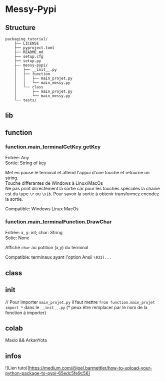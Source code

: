 # Messy-Pypi

## Structure
	packaging_tutorial/
		├── LICENSE
		├── pyproject.toml
		├── README.md
		├── setup.cfg
		├── setup.py
		├── messy-pypi/
		│   ├── __init__.py
		│	├── function
		│	│	├── main_projet.py
		│	│	└── main_messy.py
		│	└── class
		│		├── main_projet.py
		│		└── main_messy.py
		└── tests/

## lib

## function

### function.main_terminalGetKey.**getKey**

Entrée: Any \
Sortie: String of key

Met en pause le terminal et attend l'appui d'une touche et retourne un string. \
Touche differantes de Windows à Linux/MacOs \
Ne pas print dirrectement la sortie car pour les touches spéciales la chaine est du type `\r` ou `\x1b`. Pour savoir la sortie à obtenir transformez encodez la sortie. 

Compatible: Windows Linux MacOs

### function.main_terminalFunction.**DrawChar**
Entrée: x, y: int; char: String \
Sotie: None

Affiche `char` au potition (x,y) du terminal

Compatible: terminaux ayant l'option Ansii `\033[...`

## class

## init
// Pour importer `main_projet.py` il faut mettre `from function.main_projet import *` dans le `__init__.py` (* peux être remplacer par le nom de la fonction à importer) 

## colab
Maxio && ArkanYota

## infos
!(Lien tuto)[https://medium.com/@joel.barmettler/how-to-upload-your-python-package-to-pypi-65edc5fe9c56]
